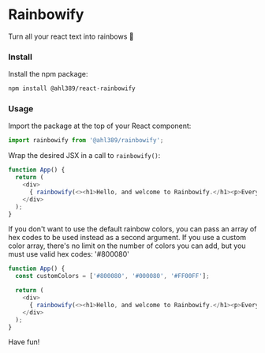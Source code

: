 # Rainbowify

Turn all your react text into rainbows 🌈

### Install

Install the npm package:

```bash
npm install @ahl389/react-rainbowify
```

### Usage
Import the package at the top of your React component:

```javascript
import rainbowify from '@ahl389/rainbowify';
```

Wrap the desired JSX in a call to `rainbowify()`:

```javascript
function App() {
  return (
    <div>
      { rainbowify(<><h1>Hello, and welcome to Rainbowify.</h1><p>Everything here is gay.</p></>) }
    </div>
  );
}
```

If you don't want to use the default rainbow colors, you can pass an array of hex codes to be used instead as a second argument. If you use a custom color array, there's no limit on the number of colors you can add, but you must use valid hex codes: '#800080'

```javascript
function App() {
  const customColors = ['#800080', '#000080', '#FF00FF'];

  return (
    <div>
      { rainbowify(<><h1>Hello, and welcome to Rainbowify.</h1><p>Everything here is gay.</p></>, customColors) }
    </div>
  );
}
```

Have fun!